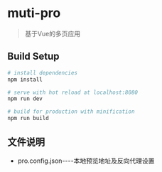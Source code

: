 # muti-pro

> 基于Vue的多页应用

## Build Setup

``` bash
# install dependencies
npm install

# serve with hot reload at localhost:8080
npm run dev

# build for production with minification
npm run build

```
## 文件说明
*  pro.config.json----本地预览地址及反向代理设置
